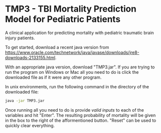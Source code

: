 # TMP3 - TBI Mortality Prediction Model for Pediatric Patients
A clinical application for predicting mortality with pediatric traumatic brain injury patients.

To get started, download a recent java version from https://www.oracle.com/technetwork/java/javase/downloads/jre8-downloads-2133155.html.

With an appropriate java version, download "TMP3.jar". If you are trying to run the program on Windows or Mac all you need to do is click the downloaded file as if it were any other program.

In unix environments, run the following command in the directory of the downloaded file:
```bash
java -jar TMP3.jar
```
Once running all you need to do is provide *valid inputs* to each of the variables and hit "Enter". The resulting probability of mortality will be given in the box to the right of the afformentioned button. "Reset" can be used to quickly clear everything.

